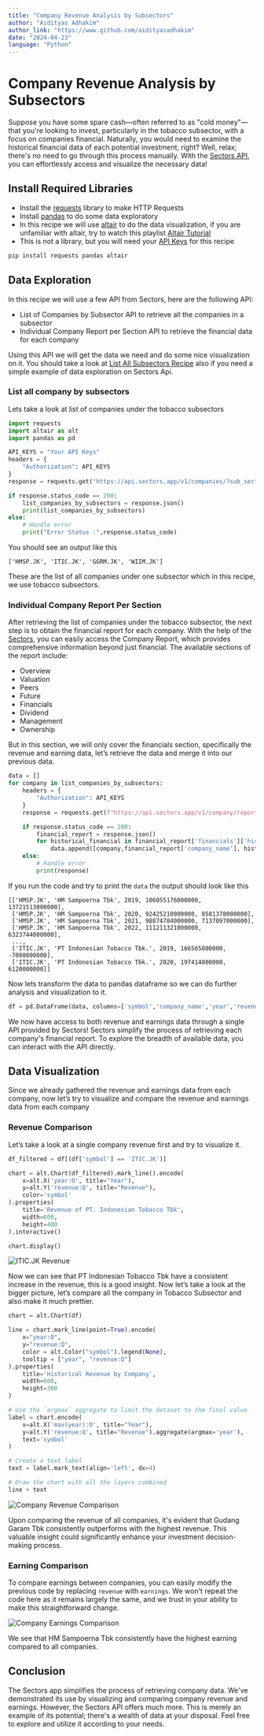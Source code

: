 ```yaml
---
title: "Company Revenue Analysis by Subsectors"
author: "Aidityas Adhakim"
author_link: "https://www.github.com/aidityasadhakim"
date: "2024-04-23"
language: "Python"
---
```


# Company Revenue Analysis by Subsectors

Suppose you have some spare cash—often referred to as "cold money"—that you're looking to invest, particularly in the tobacco subsector, with a focus on companies financial. Naturally, you would need to examine the historical financial data of each potential investment, right? Well, relax; there's no need to go through this process manually. With the [Sectors API](https://sectors.app/api), you can effortlessly access and visualize the necessary data!

## Install Required Libraries

- Install the [requests](https://requests.readthedocs.io/en/latest/) library to make HTTP Requests
- Install [pandas](https://pypi.org/project/pandas/) to do some data exploratory
- In this recipe we will use [altair](https://pypi.org/project/matplotlib/) to do the data visualization, if you are unfamiliar with altair, try to watch this playlist [Altair Tutorial](https://youtube.com/playlist?list=PLXsFtK46HZxXBddVC0FqmbGdlvbDbaqzx&si=cWtD0cFtwKg0b75v)
- This is not a library, but you will need your [API Keys](https://www.subsectors.app/api) for this recipe

```python
pip install requests pandas altair
```

## Data Exploration

In this recipe we will use a few API from Sectors, here are the following API:

- List of Companies by Subsector API to retrieve all the companies in a subsector
- Individual Company Report per Section API to retrieve the financial data for each company

Using this API we will get the data we need and do some nice visualization on it. You should take a look at [List All Subsectors Recipe](./01_list_all_subsectors.md) also if you need a simple example of data exploration on Sectors Api.

### List all company by subsectors

Lets take a look at list of companies under the tobacco subsectors

```python
import requests
import altair as alt
import pandas as pd

API_KEYS = "Your API Keys"
headers = {
    "Authorization": API_KEYS
}
response = requests.get("https://api.sectors.app/v1/companies/?sub_sector=tobacco", headers = headers)

if response.status_code == 200:
    list_companies_by_subsectors = response.json()
    print(list_companies_by_subsectors)
else:
    # Handle error
    print("Error Status :",response.status_code)
```

You should see an output like this

```
['HMSP.JK', 'ITIC.JK', 'GGRM.JK', 'WIIM.JK']
```

These are the list of all companies under one subsector which in this recipe, we use tobacco subsectors.

### Individual Company Report Per Section

After retrieving the list of companies under the tobacco subsector, the next step is to obtain the financial report for each company. With the help of the [Sectors](sectors.app), you can easily access the Company Report, which provides comprehensive information beyond just financial. The available sections of the report include:

- Overview
- Valuation
- Peers
- Future
- Financials
- Dividend
- Management
- Ownership

But in this section, we will only cover the financials section, specifically the revenue and earning data, let’s retrieve the data and merge it into our previous data.

```python
data = []
for company in list_companies_by_subsectors:
    headers = {
        "Authorization": API_KEYS
    }
    response = requests.get(f"https://api.sectors.app/v1/company/report/{company}/?sections=financials", headers = headers)

    if response.status_code == 200:
        financial_report = response.json()
        for historical_financial in financial_report['financials']['historical_financials']:
            data.append([company,financial_report['company_name'], historical_financial['year'], historical_financial['revenue'], historical_financial['earnings']])
    else:
        # Handle error
        print(response)
```

If you run the code and try to print the `data` the output should look like this

```
[['HMSP.JK', 'HM Sampoerna Tbk', 2019, 106055176000000, 13721513000000],
 ['HMSP.JK', 'HM Sampoerna Tbk', 2020, 92425210000000, 8581378000000],
 ['HMSP.JK', 'HM Sampoerna Tbk', 2021, 98874784000000, 7137097000000],
 ['HMSP.JK', 'HM Sampoerna Tbk', 2022, 111211321000000, 6323744000000],
 ...,
 ['ITIC.JK', 'PT Indonesian Tobacco Tbk.', 2019, 166565000000, -7000000000],
 ['ITIC.JK', 'PT Indonesian Tobacco Tbk.', 2020, 197414000000, 6120000000]]
```

Now lets transform the data to pandas dataframe so we can do further analysis and visualization to it.

```python
df = pd.DataFrame(data, columns=['symbol','company_name','year','revenue','earnings'])
```

We now have access to both revenue and earnings data through a single API provided by Sectors! Sectors simplify the process of retrieving each company's financial report. To explore the breadth of available data, you can interact with the API directly.

## Data Visualization

Since we already gathered the revenue and earnings data from each company, now let’s try to visualize and compare the revenue and earnings data from each company

### Revenue Comparison

Let’s take a look at a single company revenue first and try to visualize it.

```python
df_filtered = df[(df['symbol'] == 'ITIC.JK')]

chart = alt.Chart(df_filtered).mark_line().encode(
    x=alt.X('year:O', title="Year"),
    y=alt.Y('revenue:Q', title="Revenue"),
    color='symbol'
).properties(
    title='Revenue of PT. Indonesian Tobacco Tbk',
    width=600,
    height=400
).interactive()

chart.display()
```

![ITIC.JK Revenue](../image/ITIC_JK_Revenue.png)

Now we can see that PT Indonesian Tobacco Tbk have a consistent increase in the revenue, this is a good insight. Now let’s take a look at the bigger picture, let’s compare all the company in Tobacco Subsector and also make it much prettier.

```python
chart = alt.Chart(df)

line = chart.mark_line(point=True).encode(
    x="year:O",
    y="revenue:Q",
    color = alt.Color("symbol").legend(None),
    tooltip = ["year", "revenue:Q"]
).properties(
    title='Historical Revenue by Company',
    width=600,
    height=300
)

# Use the `argmax` aggregate to limit the dataset to the final value
label = chart.encode(
    x=alt.X('max(year):O', title="Year"),
    y=alt.Y('revenue:Q', title="Revenue").aggregate(argmax='year'),
    text='symbol'
)

# Create a text label
text = label.mark_text(align='left', dx=4)

# Draw the chart with all the layers combined
line + text
```

![Company Revenue Comparison](../image/company_revenue_comparison.png)

Upon comparing the revenue of all companies, it's evident that Gudang Garam Tbk consistently outperforms with the highest revenue. This valuable insight could significantly enhance your investment decision-making process.

### Earning Comparison

To compare earnings between companies, you can easily modify the previous code by replacing `revenue` with `earnings`. We won't repeat the code here as it remains largely the same, and we trust in your ability to make this straightforward change.

![Company Earnings Comparison](../image/company_earnings_comparison.png)

We see that HM Sampoerna Tbk consistently have the highest earning compared to all companies.

## Conclusion

The Sectors app simplifies the process of retrieving company data. We've demonstrated its use by visualizing and comparing company revenue and earnings. However, the Sectors API offers much more. This is merely an example of its potential; there's a wealth of data at your disposal. Feel free to explore and utilize it according to your needs.
